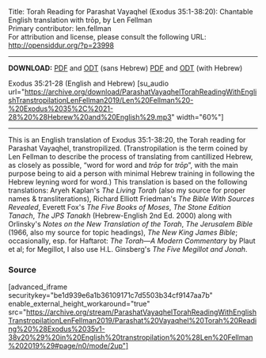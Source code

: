 <html>
<head></head>
<body>
Title: Torah Reading for Parashat Vayaqhel (Exodus 35:1-38:20): Chantable English translation with trōp, by Len Fellman<br />
Primary contributor: len.fellman<br />
For attribution and license, please consult the following URL: <a href="http://opensiddur.org/?p=23998">http://opensiddur.org/?p=23998</a>
<p />
<hr />

<style type="text/css" media="all">.printfriendly {display: none!important;}</style>

<strong>DOWNLOAD:</strong> 
<a href="https://archive.org/download/ParashatVayaqhelTorahReadingWithEnglishTranstropilationLenFellman2019/Parashat%20Vayaqhel%20Torah%20Reading%20%28Exodus%2035v1-38v20%29%20in%20English%20transtropilation%20%28Len%20Fellman%202019%29%20-%20english%20only.pdf">PDF</a> and <a href="https://archive.org/download/ParashatVayaqhelTorahReadingWithEnglishTranstropilationLenFellman2019/Parashat%20Vayaqhel%20Torah%20Reading%20%28Exodus%2035v1-38v20%29%20in%20English%20transtropilation%20%28Len%20Fellman%202019%29%20-%20english%20only.odt">ODT</a> (sans Hebrew) 
<a href="https://archive.org/download/ParashatVayaqhelTorahReadingWithEnglishTranstropilationLenFellman2019/Parashat%20Vayaqhel%20Torah%20Reading%20%28Exodus%2035v1-38v20%29%20in%20English%20transtropilation%20%28Len%20Fellman%202019%29.pdf">PDF</a> and <a href="https://archive.org/download/ParashatVayaqhelTorahReadingWithEnglishTranstropilationLenFellman2019/Parashat%20Vayaqhel%20Torah%20Reading%20%28Exodus%2035v1-38v20%29%20in%20English%20transtropilation%20%28Len%20Fellman%202019%29.odt">ODT</a> (with Hebrew)

Exodus 35:21-28 (English and Hebrew) [su_audio url="https://archive.org/download/ParashatVayaqhelTorahReadingWithEnglishTranstropilationLenFellman2019/Len%20Fellman%20-%20Exodus%2035%2C%2021-28%20%28Hebrew%20and%20English%29.mp3" width="60%"]

<hr />

This is an English translation of Exodus 35:1-38:20, the Torah reading for Parashat Vayaqhel, transtropilized. (Transtropilation is the term coined by Len Fellman to describe the process of translating from cantillized Hebrew, as closely as possible, “word for word and <em>trōp</em> for <em>trōp</em>”, with the main purpose being to aid a person with minimal Hebrew training in following the Hebrew leyning word for word.) This translation is based on the following translations: Aryeh Kaplan's <em>The Living Torah</em> (also my source for proper names & transliterations), Richard Elliott Friedman's <em>The Bible With Sources Revealed</em>, Everett Fox's <em>The Five Books of Moses</em>, <em>The Stone Edition Tanach</em>, <em>The JPS Tanakh</em> (Hebrew-English 2nd Ed. 2000) along with Orlinsky's <em>Notes on the New Translation of the Torah</em>, <em>The Jerusalem Bible</em> (1966, also my source for topic headings), <em>The New King James Bible</em>; occasionally, esp. for Haftarot: <em>The Torah—A Modern Commentary</em> by Plaut et al; for Megillot, I also use H.L. Ginsberg's <em>The Five Megillot and Jonah</em>.

<h3>Source</h3>

[advanced_iframe securitykey="be1d939e6a1b36109171c7d5503b34cf9147aa7b" enable_external_height_workaround="true" src="https://archive.org/stream/ParashatVayaqhelTorahReadingWithEnglishTranstropilationLenFellman2019/Parashat%20Vayaqhel%20Torah%20Reading%20%28Exodus%2035v1-38v20%29%20in%20English%20transtropilation%20%28Len%20Fellman%202019%29#page/n0/mode/2up"]

</body>
</html>